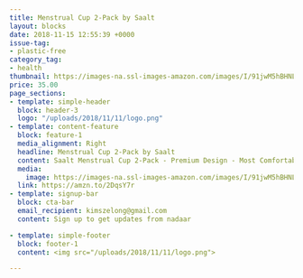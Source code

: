```yaml
---
title: Menstrual Cup 2-Pack by Saalt
layout: blocks
date: 2018-11-15 12:55:39 +0000
issue-tag:
- plastic-free
category_tag:
- health
thumbnail: https://images-na.ssl-images-amazon.com/images/I/91jwM5hBHNL._SL1500_.jpg
price: 35.00
page_sections:
- template: simple-header
  block: header-3
  logo: "/uploads/2018/11/11/logo.png"
- template: content-feature
  block: feature-1
  media_alignment: Right
  headline: Menstrual Cup 2-Pack by Saalt 
  content: Saalt Menstrual Cup 2-Pack - Premium Design - Most Comfortable Period Cup - #1 Active Cup - Wear for 12 Hours - Soft, Flexible, Reusable Medical-Grade Silicone (Regular Pink/Small Blue)
  media:
    image: https://images-na.ssl-images-amazon.com/images/I/91jwM5hBHNL._SL1500_.jpg
  link: https://amzn.to/2DqsY7r
- template: signup-bar
  block: cta-bar
  email_recipient: kimszelong@gmail.com
  content: Sign up to get updates from nadaar

- template: simple-footer
  block: footer-1
  content: <img src="/uploads/2018/11/11/logo.png">

---
```

